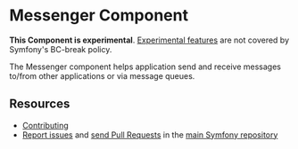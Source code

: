 Messenger Component
===================

**This Component is experimental**. [Experimental features](https://symfony.com/doc/current/contributing/code/experimental.html)
are not covered by Symfony's BC-break policy.

The Messenger component helps application send and receive messages to/from other applications or via
message queues.

Resources
---------

  * [Contributing](https://symfony.com/doc/current/contributing/index.html)
  * [Report issues](https://github.com/symfony/symfony/issues) and
    [send Pull Requests](https://github.com/symfony/symfony/pulls)
    in the [main Symfony repository](https://github.com/symfony/symfony)
